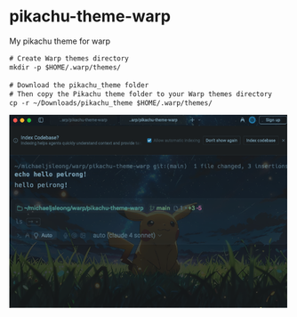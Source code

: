 # pikachu-theme-warp
My pikachu theme for warp

```shell
# Create Warp themes directory
mkdir -p $HOME/.warp/themes/

# Download the pikachu_theme folder
# Then copy the Pikachu theme folder to your Warp themes directory
cp -r ~/Downloads/pikachu_theme $HOME/.warp/themes/
```

<img src='./previews/pikachu_theme_screenshot.png' width='500'>